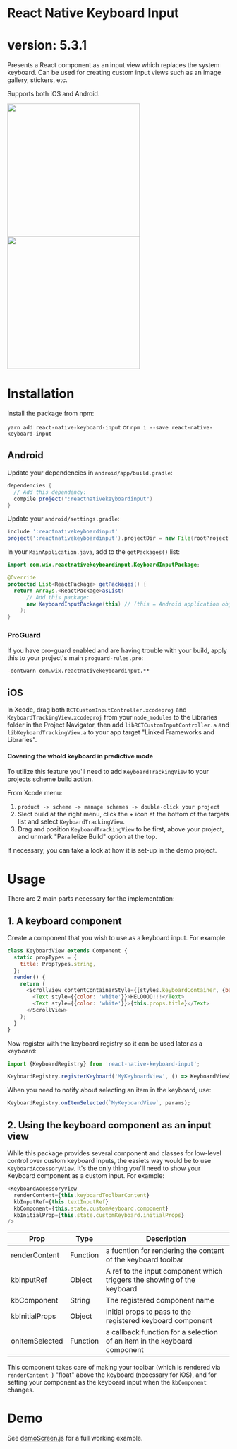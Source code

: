 # React Native Keyboard Input
# version: 5.3.1

Presents a React component as an input view which replaces the system keyboard. Can be used for creating custom input views such as an image gallery, stickers, etc.

Supports both iOS and Android.

<img src="Supplementals/example2.gif" width=300/>   <img style="width:300px" src="Supplementals/example-android.gif" width=300/>

# Installation
Install the package from npm:

`yarn add react-native-keyboard-input` or `npm i --save react-native-keyboard-input`

## Android

Update your dependencies in `android/app/build.gradle`:

```gradle
dependencies {
  // Add this dependency:
  compile project(":reactnativekeyboardinput")
}
```

Update your `android/settings.gradle`:

```gradle
include ':reactnativekeyboardinput'
project(':reactnativekeyboardinput').projectDir = new File(rootProject.projectDir, '../node_modules/react-native-keyboard-input/lib/android')
```

In your `MainApplication.java`, add to the `getPackages()` list:

```java
import com.wix.reactnativekeyboardinput.KeyboardInputPackage;

@Override
protected List<ReactPackage> getPackages() {
  return Arrays.<ReactPackage>asList(
      // Add this package:
      new KeyboardInputPackage(this) // (this = Android application object)
    );
}
```

### ProGuard

If you have pro-guard enabled and are having trouble with your build, apply this to your project's main `proguard-rules.pro`:

```
-dontwarn com.wix.reactnativekeyboardinput.**
```

## iOS
In Xcode, drag both `RCTCustomInputController.xcodeproj` and `KeyboardTrackingView.xcodeproj` from your `node_modules` to the Libraries folder in the Project Navigator, then add `libRCTCustomInputController.a` and `libKeyboardTrackingView.a` to your app target "Linked Frameworks and Libraries".

#### Covering the whold keyboard in predictive mode
To utilize this feature you'll need to add `KeyboardTrackingView` to your projects scheme build action.

From Xcode menu:
 
 1. `product -> scheme -> manage schemes -> double-click your project`
 2. Slect build at the right menu, click the + icon at the bottom of the targets list and select `KeyboardTrackingView`.
 3. Drag and position `KeyboardTrackingView` to be first, above your project, and unmark "Parallelize Build" option at the top.

If necessary, you can take a look at how it is set-up in the demo project.


# Usage

There are 2 main parts necessary for the implementation:

## 1. A keyboard component
Create a component that you wish to use as a keyboard input. For example:

```js
class KeyboardView extends Component {
  static propTypes = {
    title: PropTypes.string,
  };
  render() {
    return (
      <ScrollView contentContainerStyle={[styles.keyboardContainer, {backgroundColor: 'purple'}]}>
        <Text style={{color: 'white'}}>HELOOOO!!!</Text>
        <Text style={{color: 'white'}}>{this.props.title}</Text>
      </ScrollView>
    );
  }
}
```

Now register with the keyboard registry so it can be used later as a keyboard:

```js
import {KeyboardRegistry} from 'react-native-keyboard-input';

KeyboardRegistry.registerKeyboard('MyKeyboardView', () => KeyboardView);
```

When you need to notify about selecting an item in the keyboard, use:

```js
KeyboardRegistry.onItemSelected(`MyKeyboardView`, params);
```

## 2. Using the keyboard component as an input view
While this package provides several component and classes for low-level control over custom keyboard inputs, the easiets way would be to use `KeyboardAccessoryView`. It's the only thing you'll need to show your Keyboard component as a custom input. For example:

```js
<KeyboardAccessoryView
  renderContent={this.keyboardToolbarContent}
  kbInputRef={this.textInputRef}
  kbComponent={this.state.customKeyboard.component}
  kbInitialProp={this.state.customKeyboard.initialProps}
/>
```

| Prop | Type | Description |
| ---- | ---- | ----------- |
| renderContent | Function | a fucntion for rendering the content of the keyboard toolbar |
| kbInputRef | Object | A ref to the input component which triggers the showing of the keyboard |
| kbComponent | String | The registered component name |
| kbInitialProps | Object | Initial props to pass to the registered keyboard component |
| onItemSelected | Function | a callback function for a selection of an item in the keyboard component |

This component takes care of making your toolbar (which is rendered via `renderContent `) "float" above the keyboard (necessary for iOS), and for setting your component as the keyboard input when the `kbComponent` changes.

# Demo

See [demoScreen.js](https://github.com/wix/react-native-keyboard-input/blob/master/demo/demoScreen.js) for a full working example.

